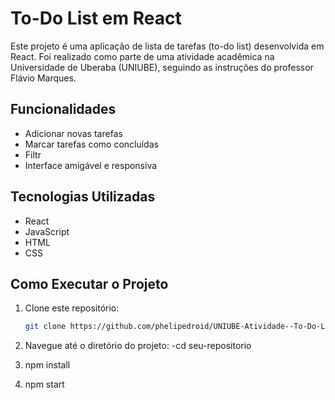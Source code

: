 # To-Do List em React

Este projeto é uma aplicação de lista de tarefas (to-do list) desenvolvida em React. Foi realizado como parte de uma atividade acadêmica na Universidade de Uberaba (UNIUBE), seguindo as instruções do professor Flávio Marques.

## Funcionalidades

- Adicionar novas tarefas
- Marcar tarefas como concluídas
- Filtr
- Interface amigável e responsiva

## Tecnologias Utilizadas

- React
- JavaScript
- HTML
- CSS

## Como Executar o Projeto

1. Clone este repositório:
   ```sh
   git clone https://github.com/phelipedroid/UNIUBE-Atividade--To-Do-List.git
   
1. Navegue até o diretório do projeto:
   -cd seu-repositorio
      
3. npm install

4. npm start

